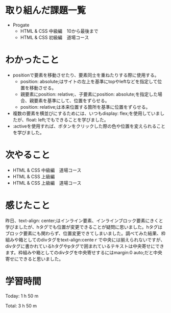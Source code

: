 # 取り組んだ課題一覧
- Progate
  - HTML & CSS 中級編　10から最後まで
  - HTML & CSS 初級編　道場コース 

# わかったこと
- positionで要素を移動させたり、要素同士を重ねたりする際に使用する。
  - position: absolute;はサイトの左上を基準にtopやleftなどを指定して位置を移動させる。
  - 親要素にposition: relative;、子要素にposition: absolute;を指定した場合、親要素を基準にして、位置をずらせる。
  - position: relative;は本来位置する箇所を基準に位置をずらせる。
- 複数の要素を横並びにするためには、いつもdisplay: flex;を使用していましたが、float: left;でもできることを学びました。
- :activeを使用すれば、ボタンをクリックした際の色や位置を変えられることを学びました。

# 次やること
  - HTML & CSS 中級編　道場コース
  - HTML & CSS 上級編
  - HTML & CSS 上級編　道場コース


# 感じたこと
昨日、text-align: center;はインライン要素、インラインブロック要素にきくと学びましたが、hタグでも位置が変更できることが疑問に思いました。hタグはブロック要素にも関わらず、位置変更できてしまいました。調べてみた結果、枠組みや箱としてのdivタグをtext-align:centeｒで中央には揃えられないですが、divタグに書かれているhタグやpタグで囲まれているテキストは中央寄せにできます。枠組みや箱としてのdivタグを中央寄せするにはmargin:0 auto;だと中央寄せにできると思いました。

# 学習時間
Today: 1 h 50 m

Total: 3 h 50 m
